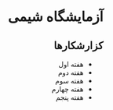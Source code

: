 <h1 dir="rtl">آزمایشگاه شیمی</h1>

<div class="reports">
  <h2 dir="rtl">کزارشکارها</h2>
  <ul dir="rtl">
    <li><a href=""></a>هفته اول</li>
    <li><a href=""></a>هفته دوم</li>
    <li><a href=""></a>هفته سوم</li>
    <li><a href=""></a>هفته چهارم</li>
    <li><a href=""></a>هفته پنجم</li>
  </ul>
</div>
